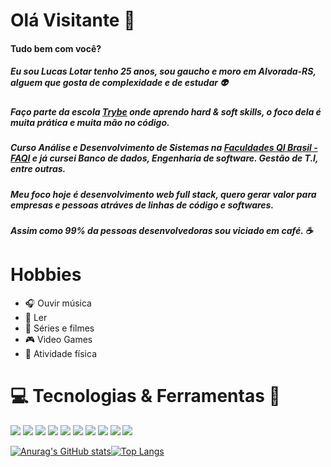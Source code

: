 # Olá Visitante 👋 

#### Tudo bem com você?

##### Eu sou Lucas Lotar tenho 25 anos, sou gaucho e moro em Alvorada-RS, alguem que gosta de complexidade e de estudar :alien:
##### Faço parte da escola [Trybe](https://www.betrybe.com/) onde aprendo hard & soft skills, o foco dela é muita prática e muita mão no código.

##### Curso Análise e Desenvolvimento de Sistemas na [Faculdades QI Brasil - FAQI](https://qi.edu.br/) e já cursei Banco de dados, Engenharia de software. Gestão de T.I, entre outras.

##### Meu foco hoje é desenvolvimento web full stack, quero gerar valor para empresas e pessoas atráves de linhas de código e softwares.

##### Assim como 99% da pessoas desenvolvedoras sou viciado em café. :coffee:

# Hobbies
* :headphones: Ouvir música
* :book: Ler
* :movie_camera: Séries e filmes
* :video_game: Video Games
* :runner: Atividade física

# :computer: Tecnologias & Ferramentas :wrench:

<img src="https://img.shields.io/badge/React-20232A?style=for-the-badge&logo=react&logoColor=61DAFB" />     <img src="https://img.shields.io/badge/Jest-C21325?style=for-the-badge&logo=jest&logoColor=white" />     <img src="https://img.shields.io/badge/Redux-593D88?style=for-the-badge&logo=redux&logoColor=white" />
<img src="https://img.shields.io/badge/React_Router-CA4245?style=for-the-badge&logo=react-router&logoColor=white" />     <img src="https://img.shields.io/badge/JavaScript-F7DF1E?style=for-the-badge&logo=javascript&logoColor=black" />     <img src="https://img.shields.io/badge/CSS3-1572B6?style=for-the-badge&logo=css3&logoColor=white" />     <img src="https://img.shields.io/badge/HTML5-E34F26?style=for-the-badge&logo=html5&logoColor=white" />     <img src="https://img.shields.io/badge/Bootstrap-563D7C?style=for-the-badge&logo=bootstrap&logoColor=white" />     <img src="https://img.shields.io/badge/Git-F05032?style=for-the-badge&logo=git&logoColor=white" />     <img src="https://img.shields.io/badge/Visual_Studio_Code-0078D4?style=for-the-badge&logo=visual%20studio%20code&logoColor=white" />






[![Anurag's GitHub stats](https://github-readme-stats.vercel.app/api?username=Lotar-lucas&count_private=true&show_icons=true&theme=midnight-purple)](https://github.com/anuraghazra/github-readme-stats)[![Top Langs](https://github-readme-stats.vercel.app/api/top-langs/?username=Lotar-lucas&layout=compact&theme=midnight-purple&hide=html)](https://github.com/anuraghazra/github-readme-stats)





